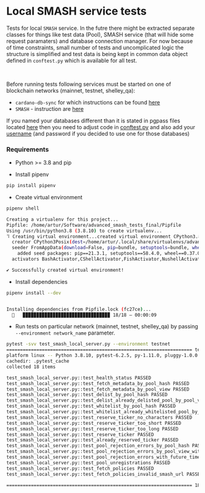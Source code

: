 # Local SMASH service tests

Tests for local `SMASH` service.
In the futre there might be extracted separate classes for things like test data (Pool), SMASH service (that will hide some request paramaters) and database connection manager.
For now because of time constraints, small number of tests and uncomplicated logic the structure is simplified and test data is being kept in common data object defined in `conftest.py` which is
available for all test.

</br> 

Before running tests following services must be started on one of blockchain networks (mainnet, testnet, shelley_qa):

- `cardano-db-sync` for which instructions can be found [here](https://github.com/input-output-hk/cardano-db-sync/blob/master/doc/building-running.md)
- `SMASH` - instruction are [here](https://github.com/input-output-hk/cardano-db-sync/blob/master/doc/smash.md#installation)

If you named your databases different than it is stated in pgpass files located [here](https://github.com/input-output-hk/cardano-db-sync/tree/master/config)
then you need to adjust code in [conftest.py](https://github.com/input-output-hk/cardano-node-tests/blob/smash_tests/smash_tests/conftest.py#L24-L30) and also
add your [username](https://github.com/input-output-hk/cardano-node-tests/blob/smash_tests/smash_tests/conftest.py#L45) (and password if you decided to use one for those databases)


### Requirements 

- Python >= 3.8 and pip

- Install pipenv

```sh
pip install pipenv
```

- Create virtual environment

```sh
pipenv shell

Creating a virtualenv for this project...
Pipfile: /home/artur/Software/advanced_smash_tests_final/Pipfile
Using /usr/bin/python3.8 (3.8.10) to create virtualenv...
⠹ Creating virtual environment...created virtual environment CPython3.8.10.final.0-64 in 122ms
  creator CPython3Posix(dest=/home/artur/.local/share/virtualenvs/advanced_smash_tests_final-0JlMRir1, clear=False, no_vcs_ignore=False, global=False)
  seeder FromAppData(download=False, pip=bundle, setuptools=bundle, wheel=bundle, via=copy, app_data_dir=/home/artur/.local/share/virtualenv)
    added seed packages: pip==21.3.1, setuptools==58.4.0, wheel==0.37.0
  activators BashActivator,CShellActivator,FishActivator,NushellActivator,PowerShellActivator,PythonActivator

✔ Successfully created virtual environment!
```

- Install dependencies

```sh
pipenv install --dev


Installing dependencies from Pipfile.lock (fc27ce)...
  🐍   ▉▉▉▉▉▉▉▉▉▉▉▉▉▉▉▉▉▉▉▉▉▉▉▉▉▉▉▉▉▉▉▉ 18/18 — 00:00:09

```

-  Run tests on particular network (mainnet, testnet, shelley_qa) by passing `--environment network_name` parameter.

```sh
pytest -svv test_smash_local_server.py --environment testnet
==================================================================== test session starts ====================================================================
platform linux -- Python 3.8.10, pytest-6.2.5, py-1.11.0, pluggy-1.0.0 -- /usr/bin/python3
cachedir: .pytest_cache
collected 18 items                                                                                                                                          

test_smash_local_server.py::test_health_status PASSED
test_smash_local_server.py::test_fetch_metadata_by_pool_hash PASSED
test_smash_local_server.py::test_fetch_metadata_by_pool_view PASSED
test_smash_local_server.py::test_delist_by_pool_hash PASSED
test_smash_local_server.py::test_delist_already_delisted_pool_by_pool_view PASSED
test_smash_local_server.py::test_whitelist_by_pool_hash PASSED
test_smash_local_server.py::test_whitelist_already_whitelisted_pool_by_pool_view PASSED
test_smash_local_server.py::test_reserve_ticker_no_characters PASSED
test_smash_local_server.py::test_reserve_ticker_too_short PASSED
test_smash_local_server.py::test_reserve_ticker_too_long PASSED
test_smash_local_server.py::test_reserve_ticker PASSED
test_smash_local_server.py::test_already_reserved_ticker PASSED
test_smash_local_server.py::test_pool_rejection_errors_by_pool_hash PASSED
test_smash_local_server.py::test_pool_rejection_errors_by_pool_view_with_time_filter PASSED
test_smash_local_server.py::test_pool_rejection_errors_with_future_time_filter PASSED
test_smash_local_server.py::test_pool_unregistrations PASSED
test_smash_local_server.py::test_fetch_policies PASSED
test_smash_local_server.py::test_fetch_policies_invalid_smash_url PASSED

==================================================================== 18 passed in 0.68s =====================================================================
```
